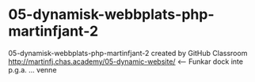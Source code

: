 # 05-dynamisk-webbplats-php-martinfjant-2
05-dynamisk-webbplats-php-martinfjant-2 created by GitHub Classroom
http://martinfj.chas.academy/05-dynamic-website/ <-- Funkar dock inte p.g.a. ... venne
